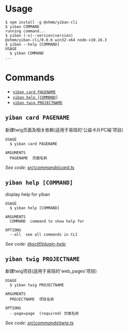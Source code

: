 
# Usage
<!-- usage -->
```sh-session
$ npm install -g @xhmm/yiban-cli
$ yiban COMMAND
running command...
$ yiban (-v|--version|version)
@xhmm/yiban-cli/0.0.6 win32-x64 node-v10.16.3
$ yiban --help [COMMAND]
USAGE
  $ yiban COMMAND
...
```
<!-- usagestop -->
# Commands
<!-- commands -->
* [`yiban card PAGENAME`](#yiban-card-pagename)
* [`yiban help [COMMAND]`](#yiban-help-command)
* [`yiban twig PROJECTNAME`](#yiban-twig-projectname)

## `yiban card PAGENAME`

新建twig页面及相关依赖(适用于易班的'公益卡片PC端'项目)

```
USAGE
  $ yiban card PAGENAME

ARGUMENTS
  PAGENAME  页面名称
```

_See code: [src\commands\card.ts](https://github.com/XHMM/yiban-cli/blob/v0.0.6/src\commands\card.ts)_

## `yiban help [COMMAND]`

display help for yiban

```
USAGE
  $ yiban help [COMMAND]

ARGUMENTS
  COMMAND  command to show help for

OPTIONS
  --all  see all commands in CLI
```

_See code: [@oclif/plugin-help](https://github.com/oclif/plugin-help/blob/v2.1.6/src\commands\help.ts)_

## `yiban twig PROJECTNAME`

新建twig项目(适用于易班的'web_pages'项目)

```
USAGE
  $ yiban twig PROJECTNAME

ARGUMENTS
  PROJECTNAME  项目名称

OPTIONS
  --page=page  (required) 页面名称
```

_See code: [src\commands\twig.ts](https://github.com/XHMM/yiban-cli/blob/v0.0.6/src\commands\twig.ts)_
<!-- commandsstop -->

